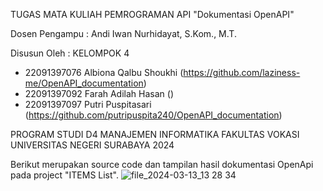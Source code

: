 TUGAS MATA KULIAH PEMROGRAMAN API "Dokumentasi OpenAPI"

Dosen Pengampu : Andi Iwan Nurhidayat, S.Kom., M.T.

Disusun Oleh : KELOMPOK 4
  - 22091397076 Albiona Qalbu Shoukhi (https://github.com/laziness-me/OpenAPI_documentation)
  - 22091397092 Farah Adilah Hasan ()
  - 22091397097 Putri Puspitasari (https://github.com/putripuspita240/OpenAPI_documentation)

PROGRAM STUDI D4 MANAJEMEN INFORMATIKA FAKULTAS VOKASI
UNIVERSITAS NEGERI SURABAYA 2024

Berikut merupakan source code dan tampilan hasil dokumentasi OpenApi pada project "ITEMS List".
![file_2024-03-13_13 28 34](https://github.com/laziness-me/OpenAPI_documentation/assets/102853731/4780e7a1-b02f-4195-8d79-20a329c9bbcf)


